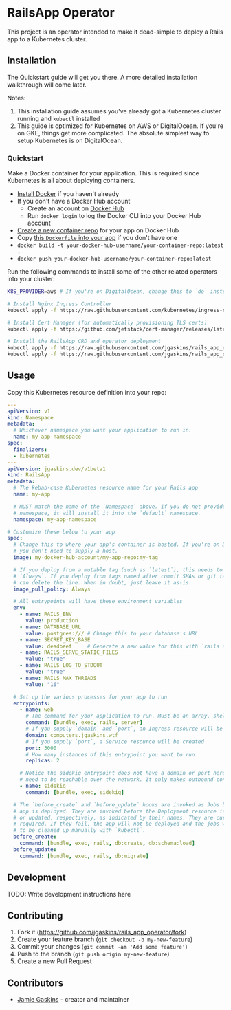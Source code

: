 # RailsApp Operator

This project is an operator intended to make it dead-simple to deploy a Rails app to a Kubernetes cluster.

## Installation

The Quickstart guide will get you there. A more detailed installation walkthrough will come later.

Notes:

1. This installation guide assumes you've already got a Kubernetes cluster running and `kubectl` installed
2. This guide is optimized for Kubernetes on AWS or DigitalOcean. If you're on GKE, things get more complicated. The absolute simplest way to setup Kubernetes is on DigitalOcean.

### Quickstart

Make a Docker container for your application. This is required since Kubernetes is all about deploying containers.

- [Install Docker](https://www.docker.com/products/docker-desktop) if you haven't already
- If you don't have a Docker Hub account
  - Create an account on [Docker Hub](https://hub.docker.com)
  - Run `docker login` to log the Docker CLI into your Docker Hub account
- [Create a new container repo](https://hub.docker.com/repository/create) for your app on Docker Hub
- Copy [this `Dockerfile` into your app](https://raw.githubusercontent.com/jgaskins/rails_app_operator/main/examples/Dockerfile) if you don't have one
- `docker build -t your-docker-hub-username/your-container-repo:latest .`
- `docker push your-docker-hub-username/your-container-repo:latest`

Run the following commands to install some of the other related operators into your cluster:

```bash
K8S_PROVIDER=aws # If you're on DigitalOcean, change this to `do` instead of `aws`

# Install Nginx Ingress Controller
kubectl apply -f https://raw.githubusercontent.com/kubernetes/ingress-nginx/controller-v0.49.0/deploy/static/provider/$K8S_PROVIDER/deploy.yaml

# Install Cert Manager (for automatically provisioning TLS certs)
kubectl apply -f https://github.com/jetstack/cert-manager/releases/latest/download/cert-manager.yaml

# Install the RailsApp CRD and operator deployment
kubectl apply -f https://raw.githubusercontent.com/jgaskins/rails_app_operator/main/k8s/crd-rails-app.yaml
kubectl apply -f https://raw.githubusercontent.com/jgaskins/rails_app_operator/main/k8s/operator.yaml
```

## Usage

Copy this Kubernetes resource definition into your repo:

```yaml
---
apiVersion: v1
kind: Namespace
metadata:
  # Whichever namespace you want your application to run in.
  name: my-app-namespace
spec:
  finalizers:
  - kubernetes
---
apiVersion: jgaskins.dev/v1beta1
kind: RailsApp
metadata:
  # The kebab-case Kubernetes resource name for your Rails app
  name: my-app

  # MUST match the name of the `Namespace` above. If you do not provide a
  # namespace, it will install it into the `default` namespace.
  namespace: my-app-namespace

# Customize these below to your app
spec:
  # Change this to where your app's container is hosted. If you're on Docker Hub
  # you don't need to supply a host.
  image: my-docker-hub-account/my-app-repo:my-tag

  # If you deploy from a mutable tag (such as `latest`), this needs to be
  # `Always`. If you deploy from tags named after commit SHAs or git tags, you
  # can delete the line. When in doubt, just leave it as-is.
  image_pull_policy: Always

  # All entrypoints will have these environment variables
  env:
    - name: RAILS_ENV
      value: production
    - name: DATABASE_URL
      value: postgres:/// # Change this to your database's URL
    - name: SECRET_KEY_BASE
      value: deadbeef     # Generate a new value for this with `rails secret` and store the value here
    - name: RAILS_SERVE_STATIC_FILES
      value: "true"
    - name: RAILS_LOG_TO_STDOUT
      value: "true"
    - name: RAILS_MAX_THREADS
      value: "16"

  # Set up the various processes for your app to run
  entrypoints:
    - name: web
      # The command for your application to run. Must be an array, shellwords-style.
      command: [bundle, exec, rails, server]
      # If you supply `domain` and `port`, an Ingress resource will be created
      domain: computers.jgaskins.wtf
      # If you supply `port`, a Service resource will be created
      port: 3000
      # How many instances of this entrypoint you want to run
      replicas: 2

    # Notice the sidekiq entrypoint does not have a domain or port here. It does not
    # need to be reachable over the network. It only makes outbound connections.
    - name: sidekiq
      command: [bundle, exec, sidekiq]

  # The `before_create` and `before_update` hooks are invoked as Jobs before the
  # app is deployed. They are invoked before the Deployment resource is created
  # or updated, respectively, as indicated by their names. They are currently
  # required. If they fail, the app will not be deployed and the jobs will need
  # to be cleaned up manually with `kubectl`.
  before_create:
    command: [bundle, exec, rails, db:create, db:schema:load]
  before_update:
    command: [bundle, exec, rails, db:migrate]
```

## Development

TODO: Write development instructions here

## Contributing

1. Fork it (<https://github.com/jgaskins/rails_app_operator/fork>)
2. Create your feature branch (`git checkout -b my-new-feature`)
3. Commit your changes (`git commit -am 'Add some feature'`)
4. Push to the branch (`git push origin my-new-feature`)
5. Create a new Pull Request

## Contributors

- [Jamie Gaskins](https://github.com/jgaskins) - creator and maintainer
